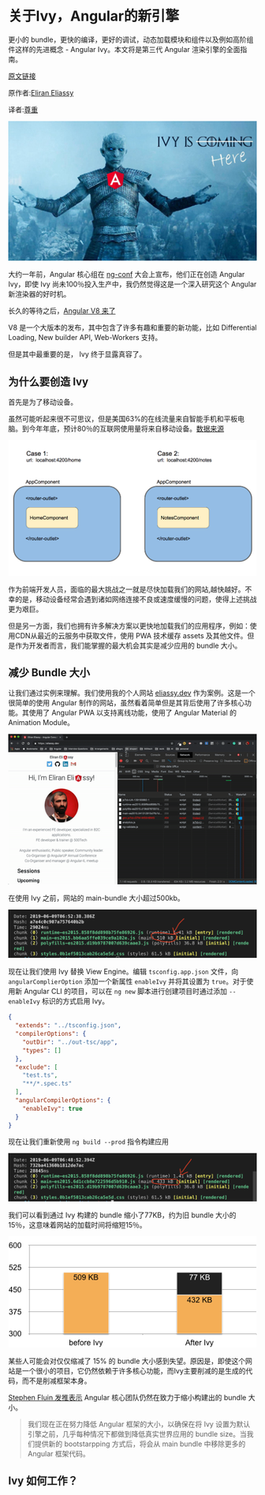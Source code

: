 # 关于Ivy，Angular的新引擎

更小的 bundle，更快的编译，更好的调试，动态加载模块和组件以及例如高阶组件这样的先进概念 - Angular Ivy。本文将是第三代 Angular 渲染引擎的全面指南。

[原文链接](https://medium.com/angular-in-depth/all-you-need-to-know-about-ivy-the-new-angular-engine-9cde471f42cf)

原作者:[Eliran Eliassy](https://medium.com/@eliranels)

译者:[尊重](https://www.zhihu.com/people/yiji-yiben-ming/posts)

![](../assets/angular-162/1.jpeg)

大约一年前，Angular 核心组在 [ng-conf](https://www.youtube.com/watch?v=dIxknqPOWms) 大会上宣布，他们正在创造 Angular Ivy，即使 Ivy 尚未100％投入生产中，我仍然觉得这是一个深入研究这个 Angular 新渲染器的好时机。

长久的等待之后，[Angular V8 来了](https://blog.angular.io/version-8-of-angular-smaller-bundles-cli-apis-and-alignment-with-the-ecosystem-af0261112a27)

V8 是一个大版本的发布，其中包含了许多有趣和重要的新功能，比如 Differential Loading, New builder API, Web-Workers 支持。

但是其中最重要的是， Ivy 终于显露真容了。

## 为什么要创造 Ivy

首先是为了移动设备。

虽然可能听起来很不可思议，但是美国63%的在线流量来自智能手机和平板电脑。到今年年底，预计80％的互联网使用量将来自移动设备。[数据来源](https://techjury.net/stats-about/mobile-vs-desktop-usage/)

![](../assets-162/../assets/108/2.png)

作为前端开发人员，面临的最大挑战之一就是尽快加载我们的网站,越快越好。不幸的是，移动设备经常会遇到诸如网络连接不良或速度缓慢的问题，使得上述挑战更为艰巨。

但是另一方面，我们也拥有许多解决方案以更快地加载我们的应用程序，例如：使用CDN从最近的云服务中获取文件，使用 PWA 技术缓存 assets 及其他文件。但是作为开发者而言，我们能掌握的最大机会其实是减少应用的 bundle 大小。

## 减少 Bundle 大小

让我们通过实例来理解。我们使用我的个人网站 [eliassy.dev](https://eliassy.dev/) 作为案例。这是一个很简单的使用 Angular 制作的网站，虽然看着简单但是其背后使用了许多核心功能。其使用了 Angular PWA 以支持离线功能，使用了 Angular Material 的 Animation Module。

![eliassy.dev working on offline mode](../assets/angular-162/3.gif)

在使用 Ivy 之前，网站的 main-bundle 大小超过500kb。

![eliassy.dev main build before Ivy](../assets/angular-162/4.png)

现在让我们使用 Ivy 替换 View Engine。编辑 `tsconfig.app.json` 文件，向 `angularComplierOption` 添加一个新属性 `enableIvy` 并将其设置为 `true`。对于使用新 Angular CLI 的项目，可以在 `ng new` 脚本进行创建项目时通过添加 `--enableIvy` 标识的方式启用 Ivy。

```JSON
{
  "extends": "../tsconfig.json",
  "compilerOptions": {
    "outDir": "../out-tsc/app",
    "types": []
  },
  "exclude": [
    "test.ts",
    "**/*.spec.ts"
  ],
  "angularCompilerOptions": {
    "enableIvy": true
  }
}
```

现在让我们重新使用 `ng build --prod` 指令构建应用

![eliassy.dev main build after Ivy](../assets/angular-162/5.png)

我们可以看到通过 Ivy 构建的 bundle 缩小了77KB，约为旧 bundle 大小的15％，这意味着网站的加载时间将缩短15％。

![](../assets/angular-162/6.png)

某些人可能会对仅仅缩减了 15% 的 bundle 大小感到失望。原因是，即使这个网站是一个很小的项目，它仍然依赖于许多核心功能，而Ivy主要削减的是生成的代码，而不是削减框架本身。

[Stephen Fluin 发推表示](https://blog.angular.io/its-time-for-the-compatibility-opt-in-preview-of-ivy-38f3542a282f) Angular 核心团队仍然在致力于缩小构建出的 bundle 大小。

> 我们现在正在努力降低 Angular 框架的大小，以确保在将 Ivy 设置为默认引擎之前，几乎每种情况下都做到降低真实世界应用的 bundle size。当我们提供新的 bootstarpping 方式后，将会从 main bundle 中移除更多的 Angular 框架代码。

## Ivy 如何工作？